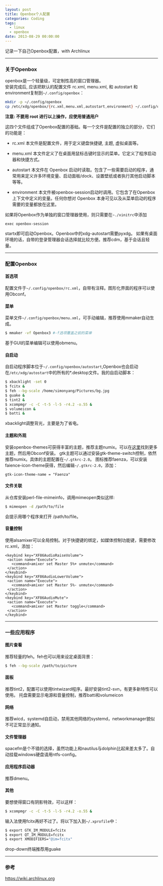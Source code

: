```yaml
---
layout: post
title: Openbox个人配置
categories: Coding
tags:
  - linux
  - openbox
date: 2013-08-29 00:00:00
---
```

记录一下自己Openbox配置，with Archlinux

---

### 关于Openbox

openbox是一个轻量级，可定制性高的窗口管理器。  
安装完成后, 应该把默认的配置文件 rc.xml, menu.xml, 和 autostart 和environment复制到`~/.config/openbox`：

```zsh
mkdir -p ~/.config/openbox
cp /etc/xdg/openbox/{rc.xml,menu.xml,autostart,environment} ~/.config/openbox
```

**注意: 不要用 root 进行以上操作，应使用普通用户**

这四个文件组成了Openbox配置的基础。每一个文件是配置的独立的部分，它们的功能是：

- rc.xml
本文件是配置文件，用于定义键盘快捷键, 主题, 虚拟桌面等。

- menu.xml
 本文件定义了在桌面用鼠标击键时显示的菜单。它定义了程序启动器和快捷方式。

- autostart
本文件在 Openbox 启动时读取。包含了一些需要启动的程序，通常用来定义许多环境变量、启动面板/dock、设置壁纸或者执行其他启动脚本等等。

- environment
本文件被openbox-session启动时调用。它包含了在Openbox上下文中定义的变量。任何你想对 Openbox 本身可见以及从菜单启动的程序需要的变量都放在这里。

如果将Openbox作为单独的窗口管理器使用，则只需要在`~./xinitrc`中添加

    exec openbox-session

startx即可启动Openbox。Openbox中的xdg-autostart需要pyxdg。
如果有桌面环境的话，自带的登录管理器会话选择就比较方便。推荐cdm，基于会话且轻量。

---

### 配置Openbox

<!-- more -->

#### 首选项

配置文件于`~/.config/openbox/rc.xml`，自带有注释。图形化界面的程序可以使用Obconf。

#### 菜单

菜单文件`~/.config/openbox/menu.xml`，可手动编辑，推荐使用mmaker自动生成。

```zsh
$ mmaker -vf Openbox3 #-f选项覆盖之前的菜单
```

基于GUI的菜单编辑可以使用obmenu。

#### 自启动

自启动程序脚本位于`~/.config/openbox/autostart`,Openbox也会启动在`/etc/xdg/autostart`中的所有的*.desktop文件。我的自启动脚本：

```zsh
$ xbacklight -set 0
$ fcitx &
$ feh --bg-scale /home/simonyang/Pictures/bg.jpg
$ guake &
$ tint2 &
$ xcompmgr -c -C -t-5 -l-5 -r4.2 -o.55 &
$ volumeicon &
$ batti &
```

xbacklight调整背光，主要是为了省电。

#### 主题和外观

安装openbox-themes可获得丰富的主题，推荐主题numix。可以在[这里](http://www.box-look.org)找到更多主题，然后用Obconf安装。
gtk主题可以通过安装gtk-theme-switch控制，依然推荐numix。具体的主题配置在`~/.gtkrc-2.0`。
图标推荐faenza，可以安装faience-icon-theme获得，然后编辑`~/.gtkrc-2.0`，添加：

    gtk-icon-theme-name = "Faenza"

#### 文件关联

从仓库安装perl-file-mimeinfo，调用mimeopen类似这样:

```zsh
$ mimeopen -d /path/to/file
```

会提示用哪个程序来打开 /path/to/file。

#### 音量控制

使用alsamixer可以全局控制。对于快捷键的绑定，如媒体控制功能键，需要修改rc.xml，添加：

    <keybind key="XF86AudioRaiseVolume">
     <action name="Execute">
       <command>amixer set Master 5%+ unmute</command>
     </action>
    </keybind>
    <keybind key="XF86AudioLowerVolume">
     <action name="Execute">
       <command>amixer set Master 5%- unmute</command>
     </action>
    </keybind>
    <keybind key="XF86AudioMute">
     <action name="Execute">
       <command>amixer set Master toggle</command>
     </action>
    </keybind>

---

### 一些应用程序

#### 图片查看

推荐轻量的feh。feh也可以用来设定桌面背景：

```zsh
$ feh --bg-scale /path/to/picture
```

#### 面板

推荐tint2，配置可以使用tintwizard程序。最好安装tint2-svn，有更多新特性可以使用。
托盘需要显示电源和音量控制，推荐batti和volumeicon

#### 网络

推荐wicd，systemd自启动，禁用其他网络的systemd，networkmanager貌似不可正常显示通知。

#### 文件管理器

spacefm是个不错的选择，虽然功能上和nautilus与dolphin比起来差太多了。自动挂载windows硬盘请用ntfs-config。

#### 应用程序启动器

推荐dmenu。

#### 其他

要想使得窗口有阴影特效，可以这样：

```zsh
$ xcompmgr -c -C -t-5 -l-5 -r4.2 -o.55 &
```

输入法使用fcitx再好不过了。将以下加入到`~/.xprofile`中：

```zsh
$ export GTK_IM_MODULE=fcitx
$ export QT_IM_MODULE=fcitx
$ export XMODIFIERS="@im=fcitx"
```

drop-down终端推荐用guake

---

### 参考

<https://wiki.archlinux.org>